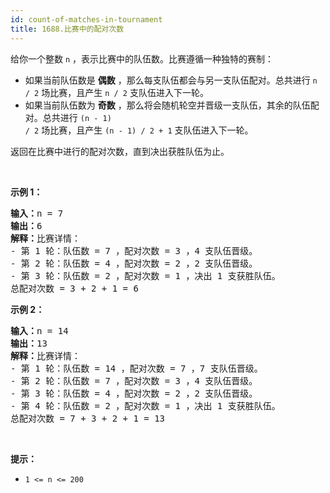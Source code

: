 ```yaml
---
id: count-of-matches-in-tournament
title: 1688.比赛中的配对次数
---
```

给你一个整数 <code>n</code> ，表示比赛中的队伍数。比赛遵循一种独特的赛制：


- 如果当前队伍数是 **偶数** ，那么每支队伍都会与另一支队伍配对。总共进行 <code>n / 2</code> 场比赛，且产生 <code>n / 2</code> 支队伍进入下一轮。
- 如果当前队伍数为 **奇数** ，那么将会随机轮空并晋级一支队伍，其余的队伍配对。总共进行 <code>(n - 1) / 2</code> 场比赛，且产生 <code>(n - 1) / 2 + 1</code> 支队伍进入下一轮。

返回在比赛中进行的配对次数，直到决出获胜队伍为止。

 

**示例 1：**


<pre><strong>输入：</strong>n = 7<br/><strong>输出：</strong>6<br/><strong>解释：</strong>比赛详情：<br/>- 第 1 轮：队伍数 = 7 ，配对次数 = 3 ，4 支队伍晋级。<br/>- 第 2 轮：队伍数 = 4 ，配对次数 = 2 ，2 支队伍晋级。<br/>- 第 3 轮：队伍数 = 2 ，配对次数 = 1 ，决出 1 支获胜队伍。<br/>总配对次数 = 3 + 2 + 1 = 6<br/></pre>

**示例 2：**


<pre><strong>输入：</strong>n = 14<br/><strong>输出：</strong>13<br/><strong>解释：</strong>比赛详情：<br/>- 第 1 轮：队伍数 = 14 ，配对次数 = 7 ，7 支队伍晋级。<br/>- 第 2 轮：队伍数 = 7 ，配对次数 = 3 ，4 支队伍晋级。 <br/>- 第 3 轮：队伍数 = 4 ，配对次数 = 2 ，2 支队伍晋级。<br/>- 第 4 轮：队伍数 = 2 ，配对次数 = 1 ，决出 1 支获胜队伍。<br/>总配对次数 = 7 + 3 + 2 + 1 = 13<br/></pre>

 

**提示：**


- <code>1 &lt;= n &lt;= 200</code>
